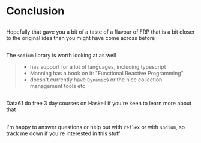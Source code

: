 
# Conclusion

##

Hopefully that gave you a bit of a taste of a flavour of FRP that is a bit closer to the original idea than you might have come across before

##

The `sodium` library is worth looking at as well

>+ has support for a lot of languages, including typescript
>+ Manning has a book on it: "Functional Reactive Programming"
>+ doesn't currently have `Dynamic`s or the nice collection management tools etc

##

Data61 do free 3 day courses on Haskell if you're keen to learn more about that

##

I'm happy to answer questions or help out with `reflex` or with `sodium`, so track me down if you're interested in this stuff
